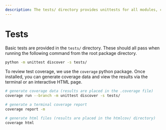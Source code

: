 ```yaml
---
description: The tests/ directory provides unittests for all modules, classes, and methods.
---
```


# Tests

Basic tests are provided in the `tests/` directory. These should all pass when running the following command from the root package directory.

```bash
python -m unittest discover -s tests/
```

To review test coverage, we use the `coverage` python package. Once installed, you can generate coverage data and view the results via the terminal or an interactive HTML page.

```bash
# generate coverage data (results are placed in the .coverage file)
coverage run --branch -m unittest discover -s tests/

# generate a terminal coverage report
coverage report -m

# generate html files (results are placed in the htmlcov/ directory)
coverage html
```